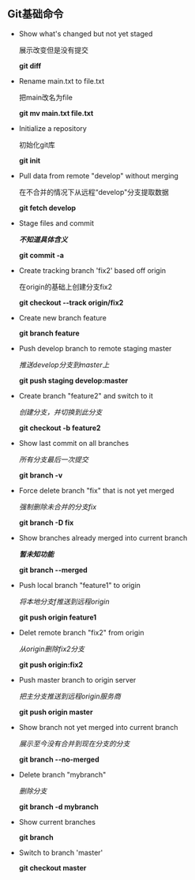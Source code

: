 ## Git基础命令

* Show what's changed but not yet staged

  展示改变但是没有提交

  **git diff**

* Rename main.txt to file.txt

  把main改名为file

  **git mv main.txt file.txt**

* Initialize a repository

  初始化git库

  **git init**

* Pull data from remote "develop" without merging

  在不合并的情况下从远程“develop"分支提取数据

  **git fetch develop**

* Stage files and commit

   ***不知道具体含义***

  **git commit -a**

* Create tracking branch 'fix2' based off origin

  在origin的基础上创建分支fix2

  **git checkout --track origin/fix2**

* Create new branch feature

  **git branch feature**

* Push develop branch to remote staging master

  *推送develop分支到master上*

  **git push staging develop:master**

* Create branch "feature2" and switch to it

  *创建分支，并切换到此分支*

  **git checkout -b feature2**

* Show last commit on all branches

  *所有分支最后一次提交*

  **git branch -v**

* Force delete branch "fix" that is not yet merged

  *强制删除未合并的分支fix*

  **git branch -D fix**

* Show branches already merged into current branch

  ***暂未知功能***

  **git branch --merged**

* Push local branch "feature1" to origin

  *将本地分支f推送到远程origin*

  **git push origin feature1**

* Delet remote branch "fix2" from origin

  *从origin删除fix2分支*

  **git push origin:fix2**

* Push master branch to origin server

  *把主分支推送到远程origin服务商*

  **git push origin master**

* Show branch not yet merged into current branch

  *展示至今没有合并到现在分支的分支*

  **git branch --no-merged**

* Delete branch "mybranch"

  *删除分支*

  **git branch -d mybranch**

* Show current branches

  **git branch**

* Switch to branch 'master'

  **git checkout master**

  